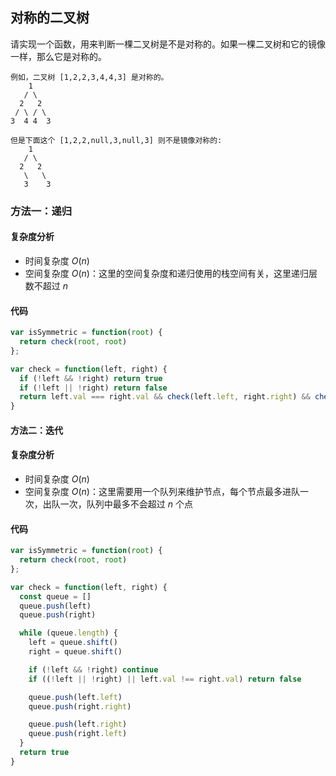 ## 对称的二叉树
请实现一个函数，用来判断一棵二叉树是不是对称的。如果一棵二叉树和它的镜像一样，那么它是对称的。

```
例如，二叉树 [1,2,2,3,4,4,3] 是对称的。
    1
   / \
  2   2
 / \ / \
3  4 4  3

但是下面这个 [1,2,2,null,3,null,3] 则不是镜像对称的:
    1
   / \
  2   2
   \   \
   3    3
```

### 方法一：递归
#### 复杂度分析
- 时间复杂度 $O(n)$
- 空间复杂度 $O(n)$：这里的空间复杂度和递归使用的栈空间有关，这里递归层数不超过 $n$

#### 代码
```JavaScript
var isSymmetric = function(root) {
  return check(root, root)
};

var check = function(left, right) {
  if (!left && !right) return true
  if (!left || !right) return false
  return left.val === right.val && check(left.left, right.right) && check(left.right, right.left)
}
```
#### 方法二：迭代
#### 复杂度分析
- 时间复杂度 $O(n)$
- 空间复杂度 $O(n)$：这里需要用一个队列来维护节点，每个节点最多进队一次，出队一次，队列中最多不会超过 $n$ 个点

#### 代码
```JavaScript
var isSymmetric = function(root) {
  return check(root, root)
};

var check = function(left, right) {
  const queue = []
  queue.push(left)
  queue.push(right)

  while (queue.length) {
    left = queue.shift()
    right = queue.shift()

    if (!left && !right) continue
    if ((!left || !right) || left.val !== right.val) return false

    queue.push(left.left)
    queue.push(right.right)

    queue.push(left.right)
    queue.push(right.left)
  }
  return true
}
```
